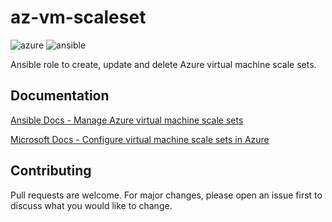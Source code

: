 # az-vm-scaleset 

![azure](https://img.shields.io/badge/platform-azure-%2300A4EF.svg) ![ansible](https://img.shields.io/badge/ansible-2.7+-FF0000.svg)

Ansible role to create, update and delete Azure virtual machine scale sets.

## Documentation
[Ansible Docs - Manage Azure virtual machine scale sets](https://docs.ansible.com/ansible/2.4/azure_rm_virtualmachine_scaleset_module.html)

[Microsoft Docs - Configure virtual machine scale sets in Azure](https://docs.microsoft.com/en-us/azure/ansible/ansible-create-configure-vmss)

## Contributing
Pull requests are welcome. For major changes, please open an issue first to discuss what you would like to change.